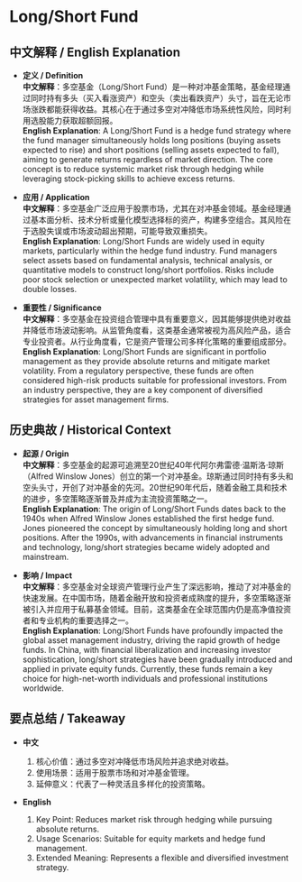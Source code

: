 # Long/Short Fund

## 中文解释 / English Explanation

* **定义 / Definition**  
  **中文解释**：多空基金（Long/Short Fund）是一种对冲基金策略，基金经理通过同时持有多头（买入看涨资产）和空头（卖出看跌资产）头寸，旨在无论市场涨跌都能获得收益。其核心在于通过多空对冲降低市场系统性风险，同时利用选股能力获取超额回报。  
  **English Explanation**: A Long/Short Fund is a hedge fund strategy where the fund manager simultaneously holds long positions (buying assets expected to rise) and short positions (selling assets expected to fall), aiming to generate returns regardless of market direction. The core concept is to reduce systemic market risk through hedging while leveraging stock-picking skills to achieve excess returns.

* **应用 / Application**  
  **中文解释**：多空基金广泛应用于股票市场，尤其在对冲基金领域。基金经理通过基本面分析、技术分析或量化模型选择标的资产，构建多空组合。其风险在于选股失误或市场波动超出预期，可能导致双重损失。  
  **English Explanation**: Long/Short Funds are widely used in equity markets, particularly within the hedge fund industry. Fund managers select assets based on fundamental analysis, technical analysis, or quantitative models to construct long/short portfolios. Risks include poor stock selection or unexpected market volatility, which may lead to double losses.

* **重要性 / Significance**  
  **中文解释**：多空基金在投资组合管理中具有重要意义，因其能够提供绝对收益并降低市场波动影响。从监管角度看，这类基金通常被视为高风险产品，适合专业投资者。从行业角度看，它是资产管理公司多样化策略的重要组成部分。  
  **English Explanation**: Long/Short Funds are significant in portfolio management as they provide absolute returns and mitigate market volatility. From a regulatory perspective, these funds are often considered high-risk products suitable for professional investors. From an industry perspective, they are a key component of diversified strategies for asset management firms.

## 历史典故 / Historical Context

* **起源 / Origin**  
  **中文解释**：多空基金的起源可追溯至20世纪40年代阿尔弗雷德·温斯洛·琼斯（Alfred Winslow Jones）创立的第一个对冲基金。琼斯通过同时持有多头和空头头寸，开创了对冲基金的先河。20世纪90年代后，随着金融工具和技术的进步，多空策略逐渐普及并成为主流投资策略之一。  
  **English Explanation**: The origin of Long/Short Funds dates back to the 1940s when Alfred Winslow Jones established the first hedge fund. Jones pioneered the concept by simultaneously holding long and short positions. After the 1990s, with advancements in financial instruments and technology, long/short strategies became widely adopted and mainstream.

* **影响 / Impact**  
  **中文解释**：多空基金对全球资产管理行业产生了深远影响，推动了对冲基金的快速发展。在中国市场，随着金融开放和投资者成熟度的提升，多空策略逐渐被引入并应用于私募基金领域。目前，这类基金在全球范围内仍是高净值投资者和专业机构的重要选择之一。  
  **English Explanation**: Long/Short Funds have profoundly impacted the global asset management industry, driving the rapid growth of hedge funds. In China, with financial liberalization and increasing investor sophistication, long/short strategies have been gradually introduced and applied in private equity funds. Currently, these funds remain a key choice for high-net-worth individuals and professional institutions worldwide.

## 要点总结 / Takeaway

* **中文**  
  1. 核心价值：通过多空对冲降低市场风险并追求绝对收益。
  2. 使用场景：适用于股票市场和对冲基金管理。
  3. 延伸意义：代表了一种灵活且多样化的投资策略。

* **English**  
  1. Key Point: Reduces market risk through hedging while pursuing absolute returns.
  2. Usage Scenarios: Suitable for equity markets and hedge fund management.
  3. Extended Meaning: Represents a flexible and diversified investment strategy.